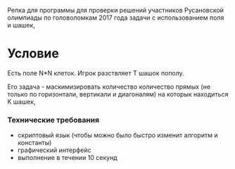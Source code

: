 Репка для программы для проверки решений участников Русановской олимпиады по головоломкам 2017 года задачи с использованием поля и шашек,

# Условие

Есть поле N*N клеток. Игрок разствляет T шашок пополу.

Его задача - маскимизировать количество количество прямых
(не только по горизонтали, вертикали и диагоналям) на которык находиться K шашек,

### Технические требования

* скриптовый язык (чтобы можно было быстро изменит алгоритм и константы)
* графический интерфейс
* выполнение в течении 10 секунд
